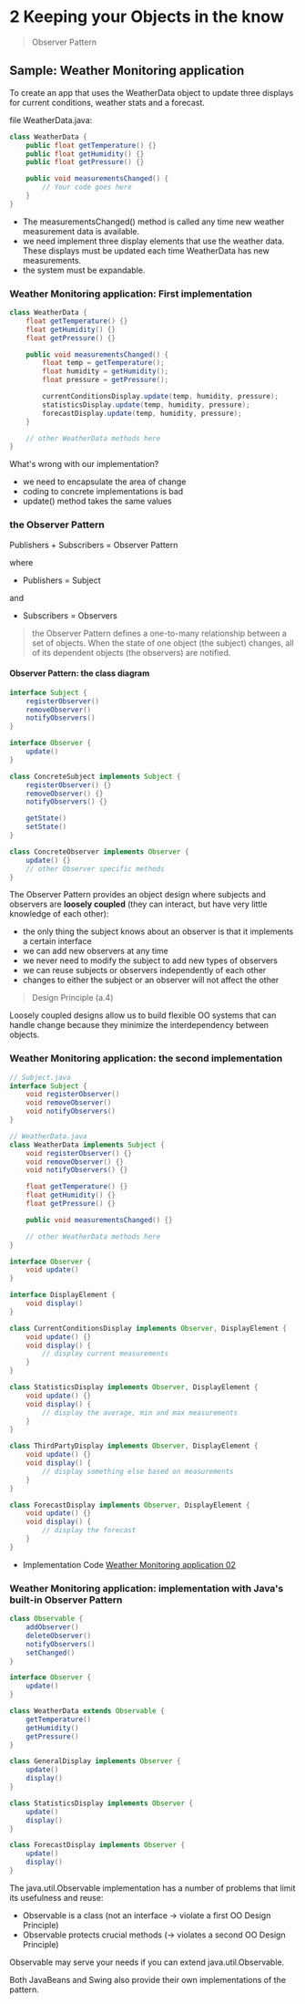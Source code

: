 # 2 Keeping your Objects in the know

>Observer Pattern

## Sample: Weather Monitoring application

To create an app that uses the WeatherData object to update three displays for current conditions, weather stats and a forecast.

file WeatherData.java:

```java
class WeatherData {
    public float getTemperature() {}
    public float getHumidity() {}
    public float getPressure() {}

    public void measurementsChanged() {
        // Your code goes here
    }
}
```

- The measurementsChanged() method is called any time new weather measurement data is available.
- we need implement three display elements that use the weather data. These displays must be updated each time WeatherData has new measurements.
- the system must be expandable.

### Weather Monitoring application: First implementation

```java
class WeatherData {
    float getTemperature() {}
    float getHumidity() {}
    float getPressure() {}

    public void measurementsChanged() {
        float temp = getTemperature();
        float humidity = getHumidity();
        float pressure = getPressure();

        currentConditionsDisplay.update(temp, humidity, pressure);
        statisticsDisplay.update(temp, humidity, pressure);
        forecastDisplay.update(temp, humidity, pressure);
    }

    // other WeatherData methods here
}
```

What's wrong with our implementation?

- we need to encapsulate the area of change
- coding to concrete implementations is bad
- update() method takes the same values

### the Observer Pattern

Publishers + Subscribers = Observer Pattern

where

- Publishers = Subject

and

- Subscribers = Observers

>the Observer Pattern defines a one-to-many relationship between a set of objects. When the state of one object (the subject) changes, all of its dependent objects (the observers) are notified.

#### Observer Pattern: the class diagram

```java
interface Subject {
    registerObserver()
    removeObserver()
    notifyObservers()
}

interface Observer {
    update()
}

class ConcreteSubject implements Subject {
    registerObserver() {}
    removeObserver() {}
    notifyObservers() {}

    getState()
    setState()
}

class ConcreteObserver implements Observer {
    update() {}
    // other Observer specific methods
}

```

The Observer Pattern provides an object design where subjects and observers are **loosely coupled** (they can interact, but have very little knowledge of each other):

- the only thing the subject knows about an observer is that it implements a certain interface
- we can add new observers at any time
- we never need to modify the subject to add new types of observers
- we can reuse subjects or observers independently of each other
- changes to either the subject or an observer will not affect the other

>Design Principle (a.4)

Loosely coupled designs allow us to build flexible OO systems that can handle change because they minimize the interdependency between objects.

### Weather Monitoring application: the second implementation

```java
// Subject.java
interface Subject {
    void registerObserver()
    void removeObserver()
    void notifyObservers()
}

// WeatherData.java
class WeatherData implements Subject {
    void registerObserver() {}
    void removeObserver() {}
    void notifyObservers() {}

    float getTemperature() {}
    float getHumidity() {}
    float getPressure() {}

    public void measurementsChanged() {}

    // other WeatherData methods here
}

interface Observer {
    void update()
}

interface DisplayElement {
    void display()
}

class CurrentConditionsDisplay implements Observer, DisplayElement {
    void update() {}
    void display() {
        // display current measurements
    }
}

class StatisticsDisplay implements Observer, DisplayElement {
    void update() {}
    void display() {
        // display the average, min and max measurements
    }
}

class ThirdPartyDisplay implements Observer, DisplayElement {
    void update() {}
    void display() {
        // display something else based on measurements
    }
}

class ForecastDisplay implements Observer, DisplayElement {
    void update() {}
    void display() {
        // display the forecast
    }
}
```

- Implementation Code [Weather Monitoring application 02](02_weather_monitoring_application)

### Weather Monitoring application: implementation with Java's built-in Observer Pattern

```java
class Observable {
    addObserver()
    deleteObserver()
    notifyObservers()
    setChanged()
}

interface Observer {
    update()
}

class WeatherData extends Observable {
    getTemperature()
    getHumidity()
    getPressure()
}

class GeneralDisplay implements Observer {
    update()
    display()
}

class StatisticsDisplay implements Observer {
    update()
    display()
}

class ForecastDisplay implements Observer {
    update()
    display()
}
```

The java.util.Observable implementation has a number of problems that limit its usefulness and reuse:

- Observable is a class (not an interface -> violate a first OO Design Principle)
- Observable protects crucial methods (-> violates a second OO Design Principle)

Observable may serve your needs if you can extend java.util.Observable.

Both JavaBeans and Swing also provide their own implementations of the pattern.

